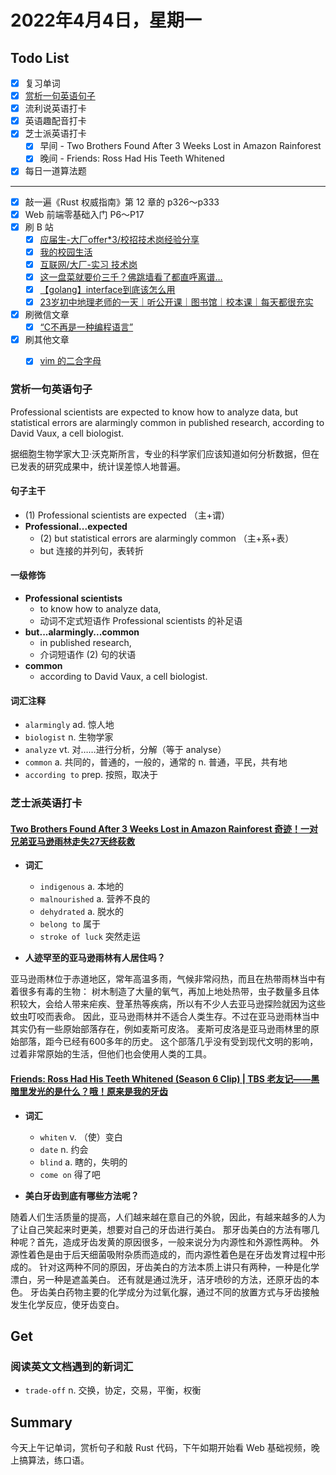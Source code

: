 # 2022年4月4日，星期一
## Todo List

- [x] 复习单词
- [x] [赏析一句英语句子](#赏析一句英语句子)
- [x] 流利说英语打卡
- [x] 英语趣配音打卡
- [x] 芝士派英语打卡
  - [x] 早间 - Two Brothers Found After 3 Weeks Lost in Amazon Rainforest
  - [x] 晚间 - Friends: Ross Had His Teeth Whitened
- [x] 每日一道算法题
--------
- [x] 敲一遍《Rust 权威指南》第 12 章的 p326～p333
- [x] Web 前端零基础入门 P6～P17
- [x] 刷 B 站
  - [x] [应届生-大厂offer*3/校招技术岗经验分享](https://b23.tv/NtVRDw9)
  - [x] [我的校园生活](https://b23.tv/eHawpsM)
  - [x] [互联网/大厂-实习 技术岗](https://b23.tv/enesG74)
  - [x] [这一盘菜就要价三千？佛跳墙看了都直呼离谱…](https://b23.tv/5ncqOS2)
  - [x] [【golang】interface到底该怎么用](https://b23.tv/ioyYumf)
  - [x] [23岁初中地理老师的一天｜听公开课｜图书馆｜校本课｜每天都很充实](https://b23.tv/nZoT7lz)
- [x] 刷微信文章
  - [x] [“C不再是一种编程语言”](https://mp.weixin.qq.com/s/X5Iw_e9pHSJdWIgqcRos7Q)
- [x] 刷其他文章
  - [x] [vim 的二合字母](https://zditect.com/article/2772047.html)


### 赏析一句英语句子

Professional scientists are expected to know how to analyze data, but statistical errors are alarmingly common in published research, according to David Vaux, a cell biologist.

据细胞生物学家大卫·沃克斯所言，专业的科学家们应该知道如何分析数据，但在已发表的研究成果中，统计误差惊人地普遍。

#### 句子主干

- (1) Professional scientists are expected （主+谓）
- **Professional...expected**
  - (2) but statistical errors are alarmingly common （主+系+表）
  - but 连接的并列句，表转折

#### 一级修饰

- **Professional scientists**
  - to know how to analyze data,
  - 动词不定式短语作 Professional scientists 的补足语
- **but...alarmingly...common**
  - in published research,
  - 介词短语作 (2) 句的状语
- **common**
  - according to David Vaux, a cell biologist.

#### 词汇注释

- `alarmingly` ad. 惊人地
- `biologist` n. 生物学家
- `analyze` vt. 对……进行分析，分解（等于 analyse）
- `common` a. 共同的，普通的，一般的，通常的 n. 普通，平民，共有地
- `according to` prep. 按照，取决于


### 芝士派英语打卡

#### [Two Brothers Found After 3 Weeks Lost in Amazon Rainforest 奇迹！一对兄弟亚马逊雨林走失27天终荻救](https://reading.baicizhan.com/h5/listen-movie.html?id=595&wxapp=mint_danni_ear#/home)

- **词汇**

  - `indigenous` a. 本地的
  - `malnourished` a. 营养不良的
  - `dehydrated` a. 脱水的
  - `belong to` 属于
  - `stroke of luck` 突然走运

- **人迹罕至的亚马逊雨林有人居住吗？**

亚马逊雨林位于赤道地区，常年高温多雨，气候非常闷热，而且在热带雨林当中有着很多有毒的生物：
树木制造了大量的氧气，再加上地处热带，虫子数量多且体积较大，会给人带来疟疾、登革热等疾病，所以有不少人去亚马逊探险就因为这些蚊虫叮咬而表命。
因此，亚马逊雨林并不适合人类生存。不过在亚马逊雨林当中其实仍有一些原始部落存在，例如麦斯可皮洛。
麦斯可皮洛是亚马逊雨林里的原始部落，距今已经有600多年的历史。
这个部落几乎没有受到现代文明的影响，过着非常原始的生活，但他们也会使用人类的工具。

#### [Friends: Ross Had His Teeth Whitened (Season 6 Clip) | TBS 老友记——黑暗里发光的是什么？哦！原来是我的牙齿](http://reading.baicizhan.com/h5/listen-movie.html?id=596&wxapp=mint_danni_ear#/home)

- **词汇**

  - `whiten` v. （使）变白
  - `date` n. 约会
  - `blind` a. 瞎的，失明的
  - `come on` 得了吧

- **美白牙齿到底有哪些方法呢？**

随着人们生活质量的提高，人们越来越在意自己的外貌，因此，有越来越多的人为了让自己笑起来时更美，想要对自己的牙齿进行美白。
那牙齿美白的方法有哪几种呢？首先，造成牙齿发黄的原因很多，一般来说分为内源性和外源性两种。
外源性着色是由于后天细菌吸附杂质而造成的，而内源性着色是在牙齿发育过程中形成的。
针对这两种不同的原因，牙齿美白的方法本质上讲只有两种，一种是化学漂白，另一种是遮盖美白。
还有就是通过洗牙，洁牙喷砂的方法，还原牙齿的本色。
牙齿美白药物主要的化学成分为过氧化脲，通过不同的放置方式与牙齿接触发生化学反应，使牙齿变白。

## Get

### 阅读英文文档遇到的新词汇

- `trade-off` n. 交换，协定，交易，平衡，权衡


## Summary

今天上午记单词，赏析句子和敲 Rust 代码，下午如期开始看 Web 基础视频，晚上搞算法，练口语。
